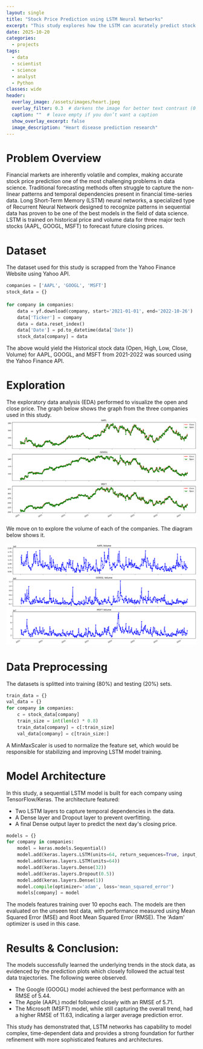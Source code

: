 ```yaml
---
layout: single
title: "Stock Price Prediction using LSTM Neural Networks"
excerpt: "This study explores how the LSTM can acurately predict stock price"
date: 2025-10-20
categories:
  - projects
tags:
  - data
  - scientist
  - science
  - analyst
  - Python
classes: wide
header:
  overlay_image: /assets/images/heart.jpeg  
  overlay_filter: 0.3  # darkens the image for better text contrast (0 = no filter, 1 = black)
  caption: ""  # leave empty if you don’t want a caption
  show_overlay_excerpt: false
  image_description: "Heart disease prediction research"
---
```


# Problem Overview

Financial markets are inherently volatile and complex, making accurate stock price prediction one of the most challenging problems in data science. Traditional forecasting methods often struggle to capture the non-linear patterns and temporal dependencies present in financial time-series data. 
Long Short-Term Memory (LSTM) neural networks, a specialized type of Recurrent Neural Network designed to recognize patterns in sequential data has proven to be one of the best models in the field of data science. LSTM is trained on historical price and volume data for three major tech stocks (AAPL, GOOGL, MSFT) to forecast future closing prices.

# Dataset
The dataset used for this study is scrapped from the Yahoo Finance Website using Yahoo API.
```python
companies = ['AAPL', 'GOOGL', 'MSFT']
stock_data = {}

for company in companies:
    data = yf.download(company, start='2021-01-01', end='2022-10-26')
    data['Ticker'] = company
    data = data.reset_index()
    data['Date'] = pd.to_datetime(data['Date'])
    stock_data[company] = data
```
The above would yield the Historical stock data (Open, High, Low, Close, Volume) for AAPL, GOOGL, and MSFT from 2021-2022 was sourced using the Yahoo Finance API. 

# Exploration

The exploratory data analysis (EDA) performed to visualize the open and close price. The graph below shows the graph from the three companies used in this study. 
![Closing_and_Openning](/assets/images/closeopen.png)


We move on to explore the volume of each of the companies. The diagram below shows it.

![Volume](/assets/images/volume.png)

# Data Preprocessing
The datasets is splitted into training (80%) and testing (20%) sets. 

```python
train_data = {}
val_data = {}
for company in companies:
    c = stock_data[company]
    train_size = int(len(c) * 0.8)
    train_data[company] = c[:train_size]
    val_data[company] = c[train_size:]
```
A MinMaxScaler is used to normalize the feature set, which would be responsible for stabilizing and improving LSTM model training.

# Model Architecture
In this study, a sequential LSTM model is built for each company using TensorFlow/Keras. The architecture featured:
- Two LSTM layers to capture temporal dependencies in the data.
- A Dense layer and Dropout layer to prevent overfitting.
- A final Dense output layer to predict the next day's closing price.
```python
models = {}
for company in companies:
    model = keras.models.Sequential()
    model.add(keras.layers.LSTM(units=64, return_sequences=True, input_shape=(x_train[company].shape[1], x_train[company].shape[2])))
    model.add(keras.layers.LSTM(units=64))
    model.add(keras.layers.Dense(32))
    model.add(keras.layers.Dropout(0.5))
    model.add(keras.layers.Dense(1))
    model.compile(optimizer='adam', loss='mean_squared_error')
    models[company] = model
```

The models features training over 10 epochs each. The models are then evaluated on the unseen test data, with performance measured using Mean Squared Error (MSE) and Root Mean Squared Error (RMSE). The 'Adam' optimizer is used in this case. 


# Results & Conclusion:
The models successfully learned the underlying trends in the stock data, as evidenced by the prediction plots which closely followed the actual test data trajectories. The following weree observed.

- The Google (GOOGL) model achieved the best performance with an RMSE of 5.44.
- The Apple (AAPL) model followed closely with an RMSE of 5.71.
- The Microsoft (MSFT) model, while still capturing the overall trend, had a higher RMSE of 11.63, indicating a larger average prediction error.

This study has demonstrated that, LSTM networks has capability to model complex, time-dependent data and provides a strong foundation for further refinement with more sophisticated features and architectures. 
